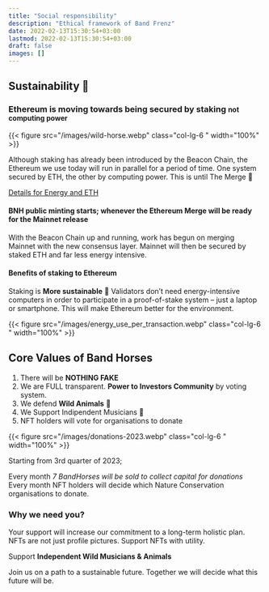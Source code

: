 ```yaml
---
title: "Social responsibility"
description: "Ethical framework of Band Frenz"
date: 2022-02-13T15:30:54+03:00
lastmod: 2022-02-13T15:30:54+03:00
draft: false
images: []
---
```


## Sustainability 🌲

### Ethereum is moving towards being secured by staking <small class="text-muted">not computing power</small>

<div class="row py-5">

{{< figure src="/images/wild-horse.webp" class="col-lg-6 " width="100%"  >}}

<div class="col-lg-6 ">

Although staking has already been introduced by the Beacon Chain, the Ethereum we use today will run in parallel for a period of time. One system secured by ETH, the other by computing power. This is until The Merge 🌱

[Details for Energy and ETH](https://ethereum.org/en/energy-consumption/)

</div>
</div>

#### BNH public minting starts; whenever the Ethereum Merge will be ready for the Mainnet release

With the Beacon Chain up and running, work has begun on merging Mainnet with the new consensus layer. Mainnet will then be secured by staked ETH and far less energy intensive.

<div class="row py-2">
<div class="col-lg-6 ">

#### Benefits of staking to Ethereum

Staking is **More sustainable** 🌲 Validators don’t need energy-intensive computers in order to participate in a proof-of-stake system – just a laptop or smartphone. This will make Ethereum better for the environment.

</div>
{{< figure src="/images/energy_use_per_transaction.webp" class="col-lg-6 " width="100%"  >}}
</div>

## Core Values of Band Horses

1. There will be **NOTHING FAKE**
1. We are FULL transparent. **Power to Investors Community** by voting system.
1. We defend **Wild Animals** 🐴
1. We Support Indipendent Musicians   🎵
1. NFT holders will vote for organisations to donate

<div class="row py-5">
{{< figure src="/images/donations-2023.webp" class="col-lg-6 " width="100%"  >}}

<div class="col-lg-6 ">

Starting from 3rd quarter of 2023;

Every month *7 BandHorses will be sold to collect capital for donations* Every month NFT holders will decide which Nature Conservation  organisations to donate.

</div>
</div>

### Why we need you?

Your support will increase our commitment to a long-term holistic plan. NFTs are not just profile pictures. Support NFTs with utility.

Support **Independent Wild Musicians & Animals**

Join us on a path to a sustainable future. Together we will decide what this future will be.
